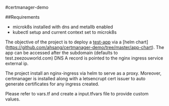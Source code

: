 #certmanager-demo

##Requirements
- microk8s installed with dns and metallb enabled
- kubectl setup and current context set to microk8s

The objective of the project is to deploy a [test-app](https://github.com/ahsang/golang-cicd) via a [helm chart] (https://github.com/ahsang/certmanager-demo/tree/master/app-chart). The app can be accessed after the subdomain (defaults to test.zeezouworld.com) DNS A record is pointed to the nginx ingress service external ip.

The project install an nginx-ingress via helm to serve as a proxy.
Moreover, certmanager is installed along with a letsencrupt cert issuer to auto generate certificates for any ingress created.

Please refer to vars.tf and create a input.tfvars file to provide custom values.